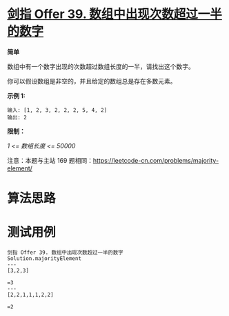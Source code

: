 # [剑指 Offer 39. 数组中出现次数超过一半的数字][cnTitle]

**简单**

数组中有一个数字出现的次数超过数组长度的一半，请找出这个数字。



你可以假设数组是非空的，并且给定的数组总是存在多数元素。



**示例 1:** 

```
输入: [1, 2, 3, 2, 2, 2, 5, 4, 2]
输出: 2
```



**限制：** 

 *1 <= 数组长度 <= 50000* 



注意：本题与主站 169 题相同：https://leetcode-cn.com/problems/majority-element/






# 算法思路

# 测试用例
```
剑指 Offer 39. 数组中出现次数超过一半的数字
Solution.majorityElement
---
[3,2,3]

=3
---
[2,2,1,1,1,2,2]

=2
```

[cnTitle]: https://leetcode-cn.com/problems/shu-zu-zhong-chu-xian-ci-shu-chao-guo-yi-ban-de-shu-zi-lcof/
